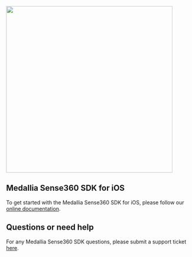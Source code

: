 <img src="https://user-images.githubusercontent.com/109184597/229904478-59d1d0ea-7079-4ce2-bc1b-40eaf7885759.png" width="450">

## Medallia Sense360 SDK for iOS
To get started with the Medallia Sense360 SDK for iOS, please follow our [online documentation](http://docs.medallia.com/en/sense360).


## Questions or need help
For any Medallia Sense360 SDK questions, please submit a support ticket [here](https://help.medallia.com/).
